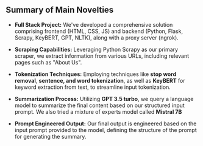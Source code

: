 ## Summary of Main Novelties

- **Full Stack Project:** We've developed a comprehensive solution comprising frontend (HTML, CSS, JS) and backend (Python, Flask, Scrapy, KeyBERT, GPT, NLTK), along with a proxy server (ngrok).

- **Scraping Capabilities:** Leveraging Python Scrapy as our primary scraper, we extract information from various URLs, including relevant pages such as "About Us".

- **Tokenization Techniques:** Employing techniques like **stop word removal**, **sentence, and word tokenization**, as well as **KeyBERT** for keyword extraction from text, to streamline input tokenization.

- **Summarization Process:** Utilizing **GPT 3.5 turbo**, we query a language model to summarize the final content based on our structured input prompt. We also tried a mixture of experts model called **Mistral 7B**

- **Prompt Engineered Output:** Our final output is engineered based on the input prompt provided to the model, defining the structure of the prompt for generating the summary.
